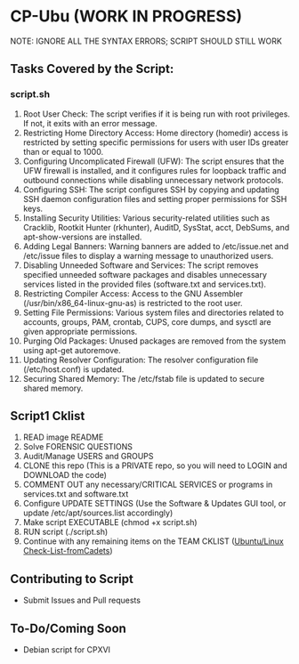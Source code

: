 # CP-Ubu (WORK IN PROGRESS)
NOTE: IGNORE ALL THE SYNTAX ERRORS; SCRIPT SHOULD STILL WORK

## Tasks Covered by the Script:
### script.sh
1. Root User Check: The script verifies if it is being run with root privileges. If not, it exits with an error message.
2. Restricting Home Directory Access: Home directory (homedir) access is restricted by setting specific permissions for users with user IDs greater than or equal to 1000.
3. Configuring Uncomplicated Firewall (UFW): The script ensures that the UFW firewall is installed, and it configures rules for loopback traffic and outbound connections while disabling unnecessary network protocols.
4. Configuring SSH: The script configures SSH by copying and updating SSH daemon configuration files and setting proper permissions for SSH keys.
5. Installing Security Utilities: Various security-related utilities such as Cracklib, Rootkit Hunter (rkhunter), AuditD, SysStat, acct, DebSums, and apt-show-versions are installed.
6. Adding Legal Banners: Warning banners are added to /etc/issue.net and /etc/issue files to display a warning message to unauthorized users.
7. Disabling Unneeded Software and Services: The script removes specified unneeded software packages and disables unnecessary services listed in the provided files (software.txt and services.txt).
8. Restricting Compiler Access: Access to the GNU Assembler (/usr/bin/x86_64-linux-gnu-as) is restricted to the root user.
9. Setting File Permissions: Various system files and directories related to accounts, groups, PAM, crontab, CUPS, core dumps, and sysctl are given appropriate permissions.
10. Purging Old Packages: Unused packages are removed from the system using apt-get autoremove.
11. Updating Resolver Configuration: The resolver configuration file (/etc/host.conf) is updated.
12. Securing Shared Memory: The /etc/fstab file is updated to secure shared memory.

## Script1 Cklist
1. READ image README
2. Solve FORENSIC QUESTIONS
3. Audit/Manage USERS and GROUPS
4. CLONE this repo (This is a PRIVATE repo, so you will need to LOGIN and DOWNLOAD the code)
5. COMMENT OUT any necessary/CRITICAL SERVICES or programs in services.txt and software.txt
6. Configure UPDATE SETTINGS (Use the Software & Updates GUI tool, or update /etc/apt/sources.list accordingly)
7. Make script EXECUTABLE (chmod +x script.sh)
8. RUN script (./script.sh)
9. Continue with any remaining items on the TEAM CKLIST ([Ubuntu/Linux Check-List-fromCadets](https://docs.google.com/document/d/1BBQ2hGnE1FpdCpkSSvZfeTynFjkIIREwgcZyv4Ld9eQ/edit))  

## Contributing to Script
* Submit Issues and Pull requests
## To-Do/Coming Soon
* Debian script for CPXVI